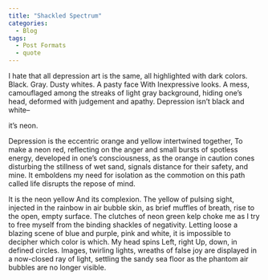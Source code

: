 ```yaml
---
title: "Shackled Spectrum"
categories:
  - Blog
tags:
  - Post Formats
  - quote
---
```


I hate that all depression art is the same,
all highlighted with dark colors.
Black.
Gray.
Dusty whites.
A pasty face
With
Inexpressive looks.
A mess, camouflaged among the streaks of light gray
background,
hiding one’s head, 
deformed with judgement
and apathy. 
Depression isn’t black and white–

it’s neon. 

Depression is
the eccentric orange
and yellow intertwined together, 
To make a neon red, 
reflecting on the anger 
and small bursts of 
spotless energy,
developed in one’s consciousness,
as the orange in caution cones
disturbing the stillness of wet sand,
signals distance
for their safety,
and mine.
It emboldens my need for 
isolation 
as the commotion on this path called life
disrupts the repose of mind.

It is the neon yellow
And its complexion.
The yellow of pulsing sight, injected in
the rainbow in air bubble skin,
as brief muffles of breath,
rise to the open, empty surface.
The clutches of neon green kelp 
choke me as I try to free myself
from the binding shackles of negativity.
Letting loose a blazing scene of 
blue and purple,
pink and white,
it is impossible to decipher 
which color is which.
My head spins 
Left, right
Up, down,
in defined circles.
Images,
twirling lights,
wreaths of false joy are displayed
in a now-closed ray of light,
settling the sandy sea floor
as the phantom air bubbles
are no longer visible.
